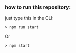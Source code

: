 ### how to run this repository:



just type this in the CLI:
```{bash}
> npm run start
```
Or
```
> npm start
```
